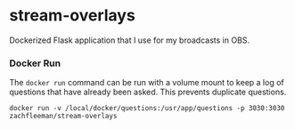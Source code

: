 # stream-overlays
Dockerized Flask application that I use for my broadcasts in OBS.

### Docker Run
The `docker run` command can be run with a volume mount to keep a log of questions that have already been asked. This prevents duplicate questions.

```
docker run -v /local/docker/questions:/usr/app/questions -p 3030:3030 zachfleeman/stream-overlays
```